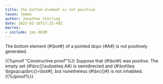 ```yaml
---
title: the bottom element is not positive
taxon: lemma
author: Jonathan Sterling
date: 2023-02-16T17:25:49Z
macros:
- include: jms-001M
---
```


The bottom element {#\bot#} of a pointed dcpo {#A#} is not positively generated.

{{%proof "Constructive proof"%}}
Suppose that {#\bot#} was positive. The empty set {#\brc{}\subseteq A#} is semidirected and {#\bot\leq \bigsqcup\brc{}=\bot#}, but nonetheless {#\brc{}#} is not inhabited.
{{%/proof%}}

